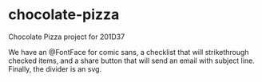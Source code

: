 # chocolate-pizza
Chocolate Pizza project for 201D37

We have an @FontFace for comic sans, a checklist that will strikethrough checked items, and a share button that will send an email with subject line. Finally, the divider is an svg. 
